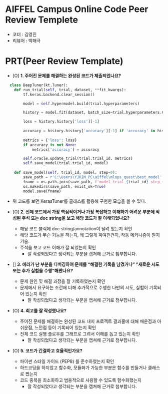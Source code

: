 # AIFFEL Campus Online Code Peer Review Templete
- 코더 : 김영진
- 리뷰어 : 박해극


# PRT(Peer Review Template)
- [O]  **1. 주어진 문제를 해결하는 완성된 코드가 제출되었나요?**
```python
  class DeepTuner(kt.Tuner):
    def run_trial(self, trial, dataset, **fit_kwargs):
        tf.keras.backend.clear_session()

        model = self.hypermodel.build(trial.hyperparameters)

        history = model.fit(dataset, batch_size=trial.hyperparameters.Choice('batch_size', [16, 32, 64]), **fit_kwargs)

        loss = history.history['loss'][-1]
        
        accuracy = history.history['accuracy'][-1] if 'accuracy' in history.history else None
        
        metrics = {'loss': loss}
        if accuracy is not None:
            metrics['accuracy'] = accuracy

        self.oracle.update_trial(trial.trial_id, metrics)
        self.save_model(trial.trial_id, model)
    
    def save_model(self, trial_id, model, step=0):
        save_path = r'C:\Users\YJKIM_PC\aiffel\mlops_quest\best_model'
        fname = os.path.join(save_path, f'model_trial_{trial_id}_step_{step}')
        os.makedirs(save_path, exist_ok=True)
        model.save(fname)
```
- 위 코드를 보면 KerasTuner를 클래스를 활용해 구현한 모습을 볼 수 있다.
    
- [O]  **2. 전체 코드에서 가장 핵심적이거나 가장 복잡하고 이해하기 어려운 부분에 작성된 
주석 또는 doc string을 보고 해당 코드가 잘 이해되었나요?**
    - 해당 코드 블럭에 doc string/annotation이 달려 있는지 확인
    - 해당 코드가 무슨 기능을 하는지, 왜 그렇게 짜여진건지, 작동 메커니즘이 뭔지 기술.
    - 주석을 보고 코드 이해가 잘 되었는지 확인
        - 잘 작성되었다고 생각되는 부분을 캡쳐해 근거로 첨부합니다.
        
- []  **3. 에러가 난 부분을 디버깅하여 문제를 “해결한 기록을 남겼거나” 
”새로운 시도 또는 추가 실험을 수행”해봤나요?**
    - 문제 원인 및 해결 과정을 잘 기록하였는지 확인
    - 문제에서 요구하는 조건에 더해 추가적으로 수행한 나만의 시도, 
    실험이 기록되어 있는지 확인
        - 잘 작성되었다고 생각되는 부분을 캡쳐해 근거로 첨부합니다.
        
- [O]  **4. 회고를 잘 작성했나요?**
    - 주어진 문제를 해결하는 완성된 코드 내지 프로젝트 결과물에 대해
    배운점과 아쉬운점, 느낀점 등이 기록되어 있는지 확인
    - 전체 코드 실행 플로우를 그래프로 그려서 이해를 돕고 있는지 확인
        - 잘 작성되었다고 생각되는 부분을 캡쳐해 근거로 첨부합니다.
        
- [O]  **5. 코드가 간결하고 효율적인가요?**
    - 파이썬 스타일 가이드 (PEP8) 를 준수하였는지 확인
    - 하드코딩을 하지않고 함수화, 모듈화가 가능한 부분은 함수를 만들거나 클래스로 짰는지
    - 코드 중복을 최소화하고 범용적으로 사용할 수 있도록 함수화했는지
        - 잘 작성되었다고 생각되는 부분을 캡쳐해 근거로 첨부합니다.